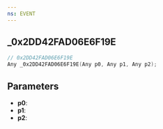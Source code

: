 ```yaml
---
ns: EVENT
---
```

## _0x2DD42FAD06E6F19E

```c
// 0x2DD42FAD06E6F19E
Any _0x2DD42FAD06E6F19E(Any p0, Any p1, Any p2);
```

## Parameters
* **p0**:
* **p1**:
* **p2**:
